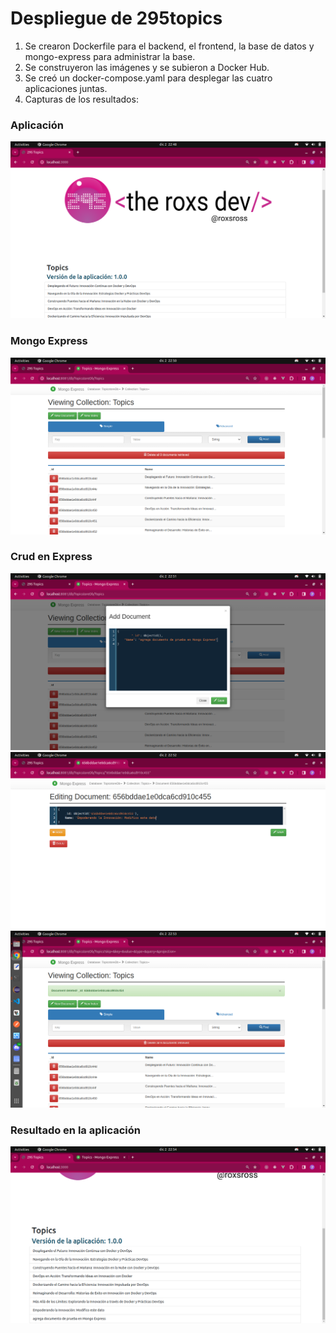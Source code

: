 # Despliegue de 295topics

1) Se crearon Dockerfile para el backend, el frontend, la base de datos y mongo-express para administrar la base.
2) Se construyeron las imágenes y se subieron a Docker Hub.
3) Se creó un docker-compose.yaml para desplegar las cuatro aplicaciones juntas.
4) Capturas de los resultados:

### Aplicación
![Captura de la aplicación en el navegador](/images/app.png)

### Mongo Express
![Captura de Mongo Express en el navegador](/images/baseEnExpress.png)

### Crud en Express
![Captura de Modificación](/images/crud1.png)
![Captura de Modificación](/images/crud2.png)
![Captura de Modificación](/images/crud3.png)

### Resultado en la aplicación
![Captura de aplicación modificada](/images/crud4.png)